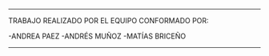 ***************************

TRABAJO REALIZADO POR EL EQUIPO CONFORMADO POR:

-ANDREA PAEZ
-ANDRÉS MUÑOZ
-MATÍAS BRICEÑO

***************************

